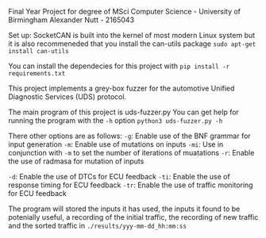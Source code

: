 Final Year Project for degree of MSci Computer Science - University of Birmingham
Alexander Nutt - 2165043

Set up:
SocketCAN is built into the kernel of most modern Linux system but it is also recommeneded that you install the can-utils package
`sudo apt-get install can-utils`

You can install the dependecies for this project with
`pip install -r requirements.txt`


This project implements a grey-box fuzzer for the automotive Unified Diagnostic Services (UDS) protocol.

The main program of this project is uds-fuzzer.py
You can get help for running the program with the `-h` option
`python3 uds-fuzzer.py -h`

There other options are as follows:
`-g`: Enable use of the BNF grammar for input generation 
`-m`: Enable use of mutations on inputs
`-mi`: Use in conjunction with `-m` to set the number of iterations of muatations
`-r`: Enable the use of radmasa for mutation of inputs

`-d`: Enable the use of DTCs for ECU feedback
`-ti`: Enable the use of response timing for ECU feedback
`-tr`: Enable the use of traffic monitoring for ECU feedback

The program will stored the inputs it has used, the inputs it found to be potenially useful, a recording of the initial traffic, the recording of new traffic and the sorted traffic in `./results/yyy-mm-dd_hh:mm:ss` 




